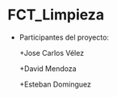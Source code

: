 # FCT_Limpieza

- Participantes del proyecto:

    +Jose Carlos Vélez
  
    +David Mendoza
  
    +Esteban Dominguez
    
